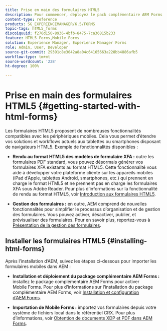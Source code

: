 ```yaml
---
title: Prise en main des formulaires HTML5
description: Pour commencer, déployez le pack complémentaire AEM Forms et importez les formulaires HTML5 existants dans AEM.
content-type: reference
products: SG_EXPERIENCEMANAGER/6.5/FORMS
topic-tags: hTML5_forms
discoiquuid: f276d150-8936-4bfb-8475-7ca36815b233
feature: HTML5 Forms,Mobile Forms
solution: Experience Manager, Experience Manager Forms
role: Admin, User, Developer
source-git-commit: 29391c8e3042a8a04c64165663a228bb4886afb5
workflow-type: tm+mt
source-wordcount: '228'
ht-degree: 100%

---
```


# Prise en main des formulaires HTML5 {#getting-started-with-html-forms}

Les formulaires HTML5 proposent de nombreuses fonctionnalités compatibles avec les périphériques mobiles. Cela vous permet d’étendre vos solutions et workflows actuels aux tablettes ou smartphones disposant de navigateurs HTML5. Exemple de fonctionnalités disponibles :

* **Rendu au format HTML5 des modèles de formulaire XFA :** outre les formulaires PDF standard, vous pouvez désormais générer vos formulaires XFA existants au format HTML5. Cette fonctionnalité vous aide à développer votre plateforme cliente sur les appareils mobiles (iPad d’Apple, tablettes Android, smartphones, etc.) qui prennent en charge le format HTML5 et ne prennent pas en charge les formulaires XFA sous Adobe Reader. Pour plus d’informations sur la fonctionnalité de rendu au format HTML5, voir [Introduction aux formulaires HTML5](/help/forms/using/introduction.md). 

* **Gestion des formulaires :** en outre, AEM comprend de nouvelles fonctionnalités pour simplifier le processus d’organisation et de gestion des formulaires. Vous pouvez activer, désactiver, publier, et prévisualiser des formulaires. Pour en savoir plus, reportez-vous à [Présentation de la gestion des formulaires](/help/forms/using/introduction-managing-forms.md).

## Installer les formulaires HTML5 {#installing-html-forms}

Après l’installation d’AEM, suivez les étapes ci-dessous pour importer les formulaires mobiles dans AEM :

* **Installation et déploiement du package complémentaire AEM Forms :** installez le package complémentaire AEM Forms pour activer Mobile Forms. Pour plus d’informations sur l’installation du package complémentaire AEM Forms, voir [Installation et configuration d’AEM Forms](/help/forms/using/installing-configuring-aem-forms-osgi.md).

* **Importation de Mobile Forms :** importez vos formulaires depuis votre système de fichiers local dans le référentiel CRX. Pour plus d’informations, voir [Obtention de documents XDP et PDF dans AEM Forms](/help/forms/using/get-xdp-pdf-documents-aem.md).
